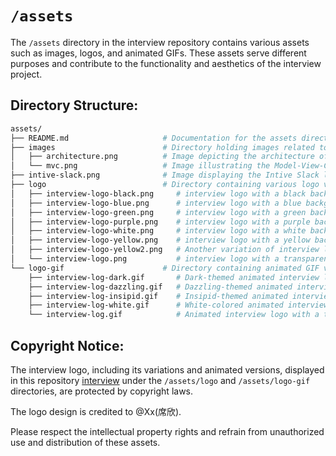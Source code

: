 # `/assets`

The `/assets` directory in the interview repository contains various assets such as images, logos, and animated GIFs. These assets serve different purposes and contribute to the functionality and aesthetics of the interview project.

## Directory Structure:

```bash
assets/
├── README.md                     # Documentation for the assets directory
├── images                        # Directory holding images related to interview
│   ├── architecture.png          # Image depicting the architecture of interview
│   └── mvc.png                   # Image illustrating the Model-View-Controller (MVC) pattern
├── intive-slack.png              # Image displaying the Intive Slack logo
├── logo                          # Directory containing various logo variations for interview
│   ├── interview-logo-black.png     # interview logo with a black background
│   ├── interview-logo-blue.png      # interview logo with a blue background
│   ├── interview-logo-green.png     # interview logo with a green background
│   ├── interview-logo-purple.png    # interview logo with a purple background
│   ├── interview-logo-white.png     # interview logo with a white background
│   ├── interview-logo-yellow.png    # interview logo with a yellow background
│   ├── interview-logo-yellow2.png   # Another variation of interview logo with a yellow background
│   └── interview-logo.png           # interview logo with a transparent background
└── logo-gif                      # Directory containing animated GIF versions of the interview logo
    ├── interview-log-dark.gif       # Dark-themed animated interview logo
    ├── interview-log-dazzling.gif   # Dazzling-themed animated interview logo
    ├── interview-log-insipid.gif    # Insipid-themed animated interview logo
    ├── interview-log-white.gif      # White-colored animated interview logo
    └── interview-log.gif            # Animated interview logo with a transparent background
```

## Copyright Notice:

The interview logo, including its variations and animated versions, displayed in this repository [interview](https://github.com/aicworld/interview) under the `/assets/logo` and `/assets/logo-gif` directories, are protected by copyright laws.

The logo design is credited to @Xx(席欣).

Please respect the intellectual property rights and refrain from unauthorized use and distribution of these assets.